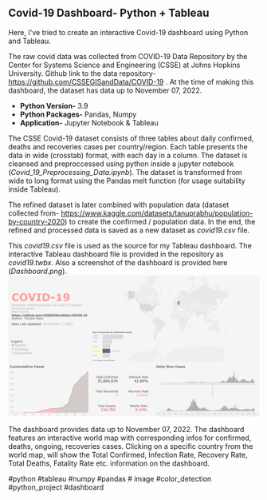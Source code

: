 ## Covid-19 Dashboard- Python + Tableau

Here, I've tried to create an interactive Covid-19 dashboard using Python and Tableau.

The raw covid data was collected from COVID-19 Data Repository by the Center for Systems Science and Engineering (CSSE) at Johns Hopkins University. Github link to the data repository- https://github.com/CSSEGISandData/COVID-19 .
At the time of making this dashboard, the dataset has data up to November 07, 2022.

 - **Python Version-** 3.9
 - **Python Packages-** Pandas, Numpy
 - **Application-** Jupyter Notebook & Tableau


The CSSE Covid-19 dataset consists of three tables about daily confirmed, deaths and recoveries cases per country/region. Each table presents the data in wide (crosstab) format, with each day in a column. The dataset is cleansed and preproccessed using python inside a jupyter notebook (*Covid_19_Preprocessing_Data.ipynb*). The dataset is transformed from wide to long format using the Pandas melt function (for usage suitability inside Tableau).


The refined dataset is later combined with population data (dataset collected from- https://www.kaggle.com/datasets/tanuprabhu/population-by-country-2020) to create the confirmed / population data. In the end, the refined and processed data is saved as a new dataset as *covid19.csv* file.


This *covid19.csv* file is used as the source for my Tableau dashboard. The interactive Tableau dashboard file is provided in the repository as *covid19.twbx*. Also a screenshot of the dashboard is provided here (*Dashboard.png*). ![Covid19 Dashboard](https://github.com/tariquldipu/Covid19-Dashboard/blob/main/Dashboard.png)

The dashboard provides data up to November 07, 2022. The dashboard features an interactive world map with corresponding infos for confirmed, deaths, ongoing, recoveries cases. Clicking on a specific country from the world map, will show the Total Confirmed, Infection Rate, Recovery Rate, Total Deaths, Fatality Rate etc. information on the dashboard.


#python #tableau #numpy #pandas # image #color_detection #python_project #dashboard
